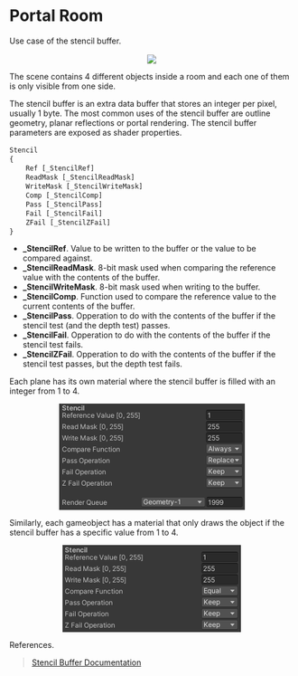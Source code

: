 # Portal Room

Use case of the stencil buffer.

<p align="center"><img align="center" src="example.gif"></p>

The scene contains 4 different objects inside a room and each one of them is only visible from one side.

The stencil buffer is an extra data buffer that stores an integer per pixel, usually 1 byte. The most common uses of the stencil buffer are outline geometry, planar reflections or portal rendering. The stencil buffer parameters are exposed as shader properties.
```
Stencil
{
	Ref [_StencilRef]
	ReadMask [_StencilReadMask]
	WriteMask [_StencilWriteMask]
	Comp [_StencilComp]
	Pass [_StencilPass] 
	Fail [_StencilFail]
	ZFail [_StencilZFail]
}
```

<ul>
  <li><strong>_StencilRef</strong>. Value to be written to the buffer or the value to be compared against.</li>
  <li><strong>_StencilReadMask</strong>. 8-bit mask used when comparing the reference value with the contents of the buffer.</li>
  <li><strong>_StencilWriteMask</strong>. 8-bit mask used when writing to the buffer.</li>
  <li><strong>_StencilComp</strong>. Function used to compare the reference value to the current contents of the buffer.</li>
  <li><strong>_StencilPass</strong>. Opperation to do with the contents of the buffer if the stencil test (and the depth test) passes.</li>
  <li><strong>_StencilFail</strong>. Opperation to do with the contents of the buffer if the stencil test fails.</li>
  <li><strong>_StencilZFail</strong>. Opperation to do with the contents of the buffer if the stencil test passes, but the depth test fails.</li>
</ul>

Each plane has its own material where the stencil buffer is filled with an integer from 1 to 4.

<p align="center"><img align="center" src="mask_stencil.png"></p>

Similarly, each gameobject has a material that only draws the object if the stencil buffer has a specific value from 1 to 4.

<p align="center"><img align="center" src="object_stencil.png"></p>

References.
> <a href="https://docs.unity3d.com/Manual/SL-Stencil.html">Stencil Buffer Documentation</a>
